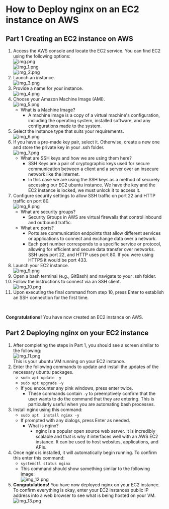 # How to Deploy nginx on an EC2 instance on AWS

## Part 1 Creating an EC2 instance on AWS
1. Access the AWS console and locate the EC2 service. You can find EC2 using the following options:<br>
![img.png](img.png)<br>
![img_1.png](img_1.png)<br>
![img_2.png](img_2.png)<br>
2. Launch an instance.<br>
![img_3.png](img_3.png)
3. Provide a name for your instance. <br>
![img_4.png](img_4.png)
4. Choose your Amazon Machine Image (AMI).<br>
![img_5.png](img_5.png)
   * What is a Machine Image?
     * A machine image is a copy of a virtual machine's configuration, including the operating system, installed software, and any configurations made to the system.
5. Select the instance type that suits your requirements.<br>
![img_6.png](img_6.png)
6. If you have a pre-made key pair, select it. Otherwise, create a new one and store the private key in your .ssh folder.<br>
![img_7.png](img_7.png)
   * What are SSH keys and how we are using them here?
     * SSH Keys are a pair of cryptographic keys used for secure communication between a client and a server over an insecure network like the internet.
     * In this case we are using the SSH keys as a method of securely accessing our EC2 ubuntu instance. We have the key and the EC2 instance is locked, we must unlock it to access it.
7. Configure security settings to allow SSH traffic on port 22 and HTTP traffic on port 80.<br>
![img_8.png](img_8.png)
   * What are security groups?
     * Security Groups in AWS are virtual firewalls that control inbound and outbound traffic.
   * What are ports?
     * Ports are communication endpoints that allow different services or applications to connect and exchange data over a network.
     * Each port number corresponds to a specific service or protocol, allowing for efficient and secure data transfer over networks. SSH uses port 22, and HTTP uses port 80. If you were using HTTPS it would be port 433.
8. Launch your EC2 instance.<br>
![img_9.png](img_9.png)
9. Open a bash terminal (e.g., GitBash) and navigate to your .ssh folder.<br>
10. Follow the instructions to connect via an SSH client.<br>
![img_10.png](img_10.png)
11. Upon executing the final command from step 10, press Enter to establish an SSH connection for the first time.<br>
<br>

**Congratulations!** You have now created an EC2 instance on AWS.


## Part 2 Deploying nginx on your EC2 instance
1. After completing the steps in Part 1, you should see a screen similar to the following:<br>
![img_11.png](img_11.png)<br>
This is your ubuntu VM running on your EC2 instance.<br>
2. Enter the following commands to update and install the updates of the necessary ubuntu packages.<br>
   * `sudo apt update -y`<br>
   * `sudo apt upgrade -y`<br>
   * If you encounter any pink windows, press enter twice.<br>
     * These commands contain `-y` to preemptively confirm that the user wants to do the command that they are entering. This is particularly useful when you are automating bash processes.
3. Install nginx using this command:<br>
   * `sudo apt  install nginx -y`<br>
   * If prompted with any dialogs, press Enter as needed.
     * What is nginx?
       * nginx is a popular open source web server. It is incredibly scalable and that is why it interfaces well with an AWS EC2 instance. It can be used to host websites, applications, and APIs.
4. Once nginx is installed, it will automatically begin running. To confirm this enter this command: <br>
   * `systemctl status nginx`
   * This command should show something similar to the following image: <br>
   ![img_12.png](img_12.png)
5. **Congratulations!** You have now deployed nginx on your EC2 instance. To confirm everything is okay, enter your EC2 instances public IP address into a web browser to see what is being hosted on your VM.<br>
![img_13.png](img_13.png)